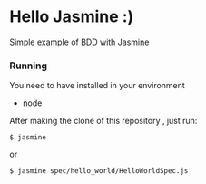 # Hello Jasmine :)

Simple example of BDD with Jasmine

### Running

You need to have installed in your environment

* node

After making the clone of this repository , just run:

    $ jasmine

or

    $ jasmine spec/hello_world/HelloWorldSpec.js

